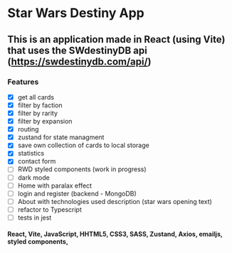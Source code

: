 # Star Wars Destiny App

## This is an application made in React (using Vite) that uses the SWdestinyDB api (https://swdestinydb.com/api/)

### Features

- [x] get all cards
- [x] filter by faction
- [x] filter by rarity
- [x] filter by expansion
- [x] routing
- [x] zustand for state managment
- [x] save own collection of cards to local storage
- [x] statistics
- [x] contact form
- [ ] RWD styled components (work in progress)
- [ ] dark mode
- [ ] Home with paralax effect
- [ ] login and register (backend - MongoDB)
- [ ] About with technologies used description (star wars opening text)
- [ ] refactor to Typescript
- [ ] tests in jest

#### React, Vite, JavaScript, HHTML5, CSS3, SASS, Zustand, Axios, emailjs, styled components,
